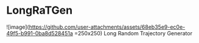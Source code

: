 # LongRaTGen
![image](https://github.com/user-attachments/assets/68eb35e9-ec0e-49f5-b991-0ba8d528451a =250x250)
Long Random Trajectory Generator
